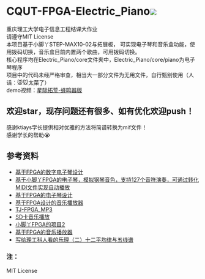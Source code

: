 # CQUT-FPGA-Electric_Piano![](https://img.shields.io/badge/license-MIT-blue)
重庆理工大学电子信息工程结课大作业\
请遵守MIT License\
本项目基于小脚丫STEP-MAX10-02与拓展板，
可实现电子琴和音乐盒功能，使用拨码切换，音乐盒目前内置两个歌曲，可用拨码切换。\
核心程序均在Electric_Piano/core文件夹中，Electric_Piano/core/piano为电子琴程序\
项目中的代码未经严格审查，相当大一部分文件为无用文件，自行甄别使用（人话：🐭🐭太菜了）\
demo视频：[星际拓荒-蜂鸣器版](https://www.bilibili.com/video/BV1Az4y1q7yj/?share_source=copy_web&vd_source=ebd38346d6ac2e921c69475103c0ac37)

## 欢迎star，现存问题还有很多、如有优化欢迎push！

感谢ktiays学长提供相对优雅的方法将简谱转换为mif文件！\
感谢学长的帮助😭

## 参考资料

- [基于FPGA的数字电子琴设计](https://github.com/ghuaerm/FPGA_piano)
- [基于小脚丫FPGA的电子琴，模拟钢琴音色，支持127个音符演奏，可通过转化MIDI文件实现自动播放](https://github.com/xzqiaochu/piano)
- [基于FPGA的电子琴设计](https://www.eetree.cn/project/detail/1105)
- [基于FPGA设计的音乐播放器](https://blog.csdn.net/qq_34978341/article/details/123658895)
- [TJ-FPGA_MP3](https://github.com/DinoMax00/TJ-FPGA_MP3)
- [SD卡音乐播放](https://doc.embedfire.com/fpga/altera/ep4ce10_pro/zh/latest/code/sd_music.html)
- [小脚丫FPGA的项目2](https://www.eetree.cn/project/519)
- [基于FPGA的音乐播放器](https://www.eetree.cn/project/detail/506#heading-1)
- [写给理工科人看的乐理（二）十二平均律与五线谱](https://zhuanlan.zhihu.com/p/395138419)

### 注：
MIT License

